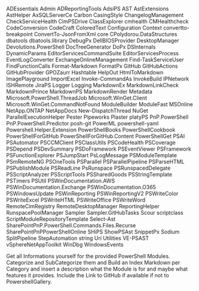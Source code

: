 ADEssentials
Admin
ADReportingTools
AdsiPS
AST
AstExtensions
AstHelper
AxSQLServerCe
Carbon
CasingStyle
ChangelogManagement
CheckServiceHealth
CimPSDrive
ClassExplorer
cmhealth
CMHealthcheck
CodeConversion
CodeCraft
ColoredText
Configuration
Context
convertto-breakpoint
ConvertTo-JsonFromXml
core
CPolydorou.DataStructures
dbatools
dbatools.library
DebugPx
DellBIOSProvider
DesktopManager
Devolutions.PowerShell
DocTreeGenerator
DoPx
DSInternals
DynamicParams
EditorServicesCommandSuite
EditorServicesProcess
EventLogConverter
ExchangeOnlineManagement
Find-TaskServiceUser
FindFunctionCalls
Format-Markdown
FormatPx
GitHub
GitHubActions
GitHubProvider
GPOZaurr
Hashtable
HelpOut
HtmlToMarkdown
ImagePlayground
ImportExcel
Invoke-CommandAs
InvokeBuild
IPNetwork
ISHRemote
JiraPS
Logger
Logging
MarkdownEx
MarkdownLinkCheck
MarkdownPrince
MarkdownPS
MarkdownRender
Metadata
Microsoft.PowerShell.ThreadJob
Microsoft.WinGet.Client
Microsoft.WinGet.CommandNotFound
ModuleBuilder
ModuleFast
MSOnline
NetApp.ONTAP
NetAppDocs
New-DispatchThread
NuGet
ParallelExecutionHelper
Pester
Pipeworks
Plaster
platyPS
PnP.PowerShell
PnP.PowerShell.Predictor
posh-git
PowerML
powershell-yaml
Powershell.Helper.Extension
PowerShellBooks
PowerShellCookbook
PowerShellForGitHub
PowerShellForGitHub.Content
PowerShellGet
PSAI
PSAutomator
PSCCMClient
PSClassUtils
PSCodeHealth
PSCoverage
PSDepend
PSDevSummary
PSDoFramework
PSEventViewer
PSFramework
PSFunctionExplorer
PSJumpStart
PsLogMessage
PSModuleTemplate
PSmRemoteNG
PSOneTools
PSParallel
PSParallelPipeline
PSParseHTML
PSPublishModule
PSReadLine
PsRunspace
PSRunspacedDelegate
PSScriptAnalyzer
PSScriptTools
PSSharedGoods
PSStringTemplate
PSTimers
PSUtil
PSWinDocumentation.AWS
PSWinDocumentation.Exchange
PSWinDocumentation.O365
PSWindowsUpdate
PSWinReporting
PSWinReportingV2
PSWriteColor
PSWriteExcel
PSWriteHTML
PSWriteOffice
PSWriteWord
RemoteCimRegistry
RemoteDesktopManager
ReportingHelper
RunspacePoolManager
Sampler
Sampler.GitHubTasks
Scour
scriptclass
ScriptModuleRepositoryTemplate
Select-Ast
SharePointPnP.PowerShell.Commands.Files.Recurse
SharePointPnPPowerShellOnline
SHiPS
ShowPSAst
SnippetPx
Sodium
SplitPipeline
StepAutomation
string
Uri
Utilities
VE-PSAST
vSphereNetAppToolkit
WinDbg
WindowsEvents

Get all Informations yourself for the provided PowerShell Modules. Categorize and SubCategorize them and Build an Index Markdown per Category and insert a description what the Module
is for and maybe what features it provides. Include the Link to GitHub if available if not to PowershellGallery.

